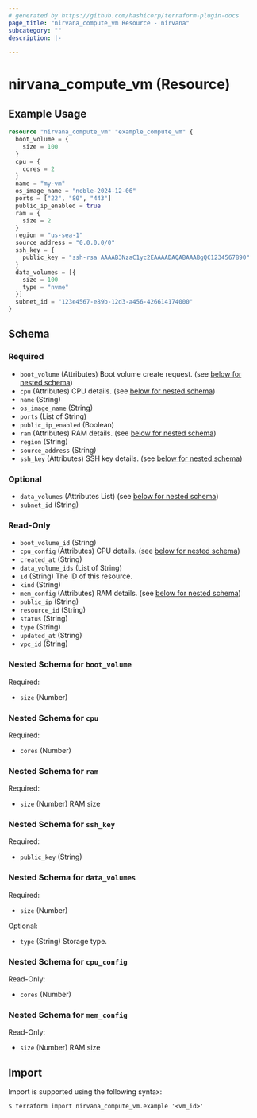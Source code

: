 ```yaml
---
# generated by https://github.com/hashicorp/terraform-plugin-docs
page_title: "nirvana_compute_vm Resource - nirvana"
subcategory: ""
description: |-
  
---
```


# nirvana_compute_vm (Resource)



## Example Usage

```terraform
resource "nirvana_compute_vm" "example_compute_vm" {
  boot_volume = {
    size = 100
  }
  cpu = {
    cores = 2
  }
  name = "my-vm"
  os_image_name = "noble-2024-12-06"
  ports = ["22", "80", "443"]
  public_ip_enabled = true
  ram = {
    size = 2
  }
  region = "us-sea-1"
  source_address = "0.0.0.0/0"
  ssh_key = {
    public_key = "ssh-rsa AAAAB3NzaC1yc2EAAAADAQABAAABgQC1234567890"
  }
  data_volumes = [{
    size = 100
    type = "nvme"
  }]
  subnet_id = "123e4567-e89b-12d3-a456-426614174000"
}
```

<!-- schema generated by tfplugindocs -->
## Schema

### Required

- `boot_volume` (Attributes) Boot volume create request. (see [below for nested schema](#nestedatt--boot_volume))
- `cpu` (Attributes) CPU details. (see [below for nested schema](#nestedatt--cpu))
- `name` (String)
- `os_image_name` (String)
- `ports` (List of String)
- `public_ip_enabled` (Boolean)
- `ram` (Attributes) RAM details. (see [below for nested schema](#nestedatt--ram))
- `region` (String)
- `source_address` (String)
- `ssh_key` (Attributes) SSH key details. (see [below for nested schema](#nestedatt--ssh_key))

### Optional

- `data_volumes` (Attributes List) (see [below for nested schema](#nestedatt--data_volumes))
- `subnet_id` (String)

### Read-Only

- `boot_volume_id` (String)
- `cpu_config` (Attributes) CPU details. (see [below for nested schema](#nestedatt--cpu_config))
- `created_at` (String)
- `data_volume_ids` (List of String)
- `id` (String) The ID of this resource.
- `kind` (String)
- `mem_config` (Attributes) RAM details. (see [below for nested schema](#nestedatt--mem_config))
- `public_ip` (String)
- `resource_id` (String)
- `status` (String)
- `type` (String)
- `updated_at` (String)
- `vpc_id` (String)

<a id="nestedatt--boot_volume"></a>
### Nested Schema for `boot_volume`

Required:

- `size` (Number)


<a id="nestedatt--cpu"></a>
### Nested Schema for `cpu`

Required:

- `cores` (Number)


<a id="nestedatt--ram"></a>
### Nested Schema for `ram`

Required:

- `size` (Number) RAM size


<a id="nestedatt--ssh_key"></a>
### Nested Schema for `ssh_key`

Required:

- `public_key` (String)


<a id="nestedatt--data_volumes"></a>
### Nested Schema for `data_volumes`

Required:

- `size` (Number)

Optional:

- `type` (String) Storage type.


<a id="nestedatt--cpu_config"></a>
### Nested Schema for `cpu_config`

Read-Only:

- `cores` (Number)


<a id="nestedatt--mem_config"></a>
### Nested Schema for `mem_config`

Read-Only:

- `size` (Number) RAM size

## Import

Import is supported using the following syntax:

```shell
$ terraform import nirvana_compute_vm.example '<vm_id>'
```
